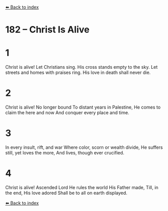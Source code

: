 [⬅️ Back to index](../README.md)

# 182 – Christ Is Alive


# 1
Christ is alive!
Let Christians sing.
His cross stands empty to the sky.
Let streets and homes with praises ring.
His love in death shall never die.

# 2
Christ is alive!
No longer bound
To distant years in Palestine,
He comes to claim the here and now
And conquer every place and time.

# 3
In every insult,
rift, and war
Where color, scorn or wealth divide,
He suffers still, yet loves the more,
And lives, though ever crucified.

# 4
Christ is alive!
Ascended Lord
He rules the world His Father made,
Till, in the end, His love adored
Shall be to all on earth displayed.

[⬅️ Back to index](../README.md)
